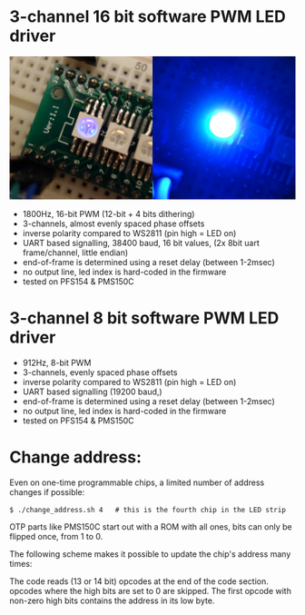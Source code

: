 
# 3-channel 16 bit software PWM LED driver

<img src="img/hdr.jpg">

* 1800Hz, 16-bit PWM (12-bit + 4 bits dithering)
* 3-channels, almost evenly spaced phase offsets
* inverse polarity compared to WS2811 (pin high = LED on)
* UART based signalling, 38400 baud, 16 bit values, (2x 8bit uart frame/channel, little endian)
* end-of-frame is determined using a reset delay (between 1-2msec)
* no output line, led index is hard-coded in the firmware
* tested on PFS154 & PMS150C


# 3-channel 8 bit software PWM LED driver

* 912Hz, 8-bit PWM
* 3-channels, evenly spaced phase offsets
* inverse polarity compared to WS2811 (pin high = LED on)
* UART based signalling (19200 baud,)
* end-of-frame is determined using a reset delay (between 1-2msec)
* no output line, led index is hard-coded in the firmware
* tested on PFS154 & PMS150C


# Change address:

Even on one-time programmable chips, a limited number of address changes
if possible:

```
$ ./change_address.sh 4   # this is the fourth chip in the LED strip
```

OTP parts like PMS150C start out with a ROM with all ones, bits can only
be flipped once, from 1 to 0.

The following scheme makes it possible to update the chip's address many times:

The code reads (13 or 14 bit) opcodes at the end of the code section.
opcodes where the high bits are set to 0 are skipped. The
first opcode with non-zero high bits contains the address in its low byte.

